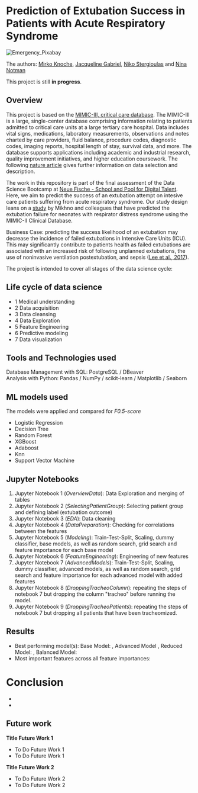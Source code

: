 # Prediction of Extubation Success in Patients with Acute Respiratory Syndrome 

![Emergency_Pixabay](https://user-images.githubusercontent.com/67256213/99786324-a019f100-2b1e-11eb-9d97-84e3a76a71dc.png)

The authors: [Mirko Knoche](https://github.com/CrazyBigFoot), [Jacqueline Gabriel](https://github.com/gabriel-hd73), [Niko Stergioulas](https://github.com/stervet) and [Nina Notman](https://github.com/NinaNotman)

This project is still **in progress**.

## Overview 

This project is based on the [MIMIC-III, critical care database](https://mimic.physionet.org/). The MIMIC-III is a large, single-center database comprising information relating to patients admitted to critical care units at a large tertiary care hospital. Data includes vital signs, medications, laboratory measurements, observations and notes charted by care providers, fluid balance, procedure codes, diagnostic codes, imaging reports, hospital length of stay, survival data, and more. The database supports applications including academic and industrial research, quality improvement initiatives, and higher education coursework. The following [nature article](https://www.nature.com/articles/sdata201635) gives further information on data selection and description. 

The work in this repository is part of the final assessment of the Data Science Bootcamp at [Neue Fische - School and Pool for Digital Talent](https://www.neuefische.de/). Here, we aim to predict the success of an extubation attempt on intesive care patients suffering from acute respiratory syndrome. Our study design leans on a [study](https://pubmed.ncbi.nlm.nih.gov/23367074/) by Mikhno and colleagues that have predicted the extubation failure for neonates with respirator distress syndrome using the MIMIC-II Clinical Database. 

Business Case: predicting the success likelihood of an extubation may decrease the incidence of failed extubations in Intensive Care Units (ICU). This may significantly contribute to patients health as failed extubations are associated with an increased risk of following unplanned extubations, the use of noninvasive ventilation postextubation, and sepsis ([Lee et al., 2017](https://www.ncbi.nlm.nih.gov/pmc/articles/PMC5363101/)). 

The project is intended to cover all stages of the data science cycle:

## Life cycle of data science

- 1 Medical understanding
- 2 Data acquisition
- 3 Data cleansing
- 4 Data Exploration
- 5 Feature Engineering
- 6 Predictive modeling
- 7 Data visualization

## Tools and Technologies used 
Database Management with SQL: PostgreSQL / DBeaver  
Analysis with Python: Pandas / NumPy / scikit-learn / Matplotlib / Seaborn 

## ML models used
The models were applied and compared for *F0.5-score* 

- Logistic Regression
- Decision Tree
- Random Forest
- XGBoost 
- Adaboost 
- Knn
- Support Vector Machine
 
## Jupyter Notebooks
1. Jupyter Notebook 1 (*OverviewData*): Data Exploration and merging of tables 
2. Jupyter Notebook 2 (*SelectingPatientGroup*): Selecting patient group and defining label (extubation outcome)
3. Jupyter Notebook 3 (*EDA*): Data cleaning 
4. Jupyter Notebook 4 (*DataPreparation*): Checking for correlations between the features 
5. Jupyter Notebook 5 (*Modeling*): Train-Test-Split, Scaling, dummy classifier, base models, as well as random search, grid search and feature importance for each base model 
6. Jupyter Notebook 6 (*FeatureEngineering*): Engineering of new features 
7. Jupyter Notebook 7 (*AdvancedModels*): Train-Test-Split, Scaling, dummy classifier, advanced models, as well as random search, grid search and feature importance for each advanced model with added features
8. Jupyter Notebook 8 (*DroppingTracheoColumn*): repeating the steps of notebook 7 but dropping the column "tracheo" before running the model.
9. Jupyter Notebook 9 (*DroppingTracheoPatients*): repeating the steps of notebook 7 but dropping all patients that have been tracheomized.

## Results
- Best performing model(s): Base Model: , Advanced Model , Reduced Model: , Balanced Model:  
- Most important features across all feature importances: 

# Conclusion
- 
- 

## Future work
**Title Future Work 1**
- To Do Future Work 1
- To Do Future Work 1 

**Title Future Work 2**
- To Do Future Work 2
- To Do Future Work 2 